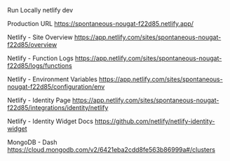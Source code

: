 Run Locally
netlify dev

Production URL
https://spontaneous-nougat-f22d85.netlify.app/

Netlify - Site Overview
https://app.netlify.com/sites/spontaneous-nougat-f22d85/overview

Netlify - Function Logs
https://app.netlify.com/sites/spontaneous-nougat-f22d85/logs/functions

Netlify - Environment Variables
https://app.netlify.com/sites/spontaneous-nougat-f22d85/configuration/env

Netlify - Identity Page
https://app.netlify.com/sites/spontaneous-nougat-f22d85/integrations/identity/netlify

Netlify - Identity Widget Docs
https://github.com/netlify/netlify-identity-widget

MongoDB - Dash
https://cloud.mongodb.com/v2/6421eba2cdd8fe563b86999a#/clusters
